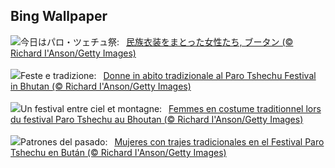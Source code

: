 ## Bing Wallpaper
![](https://www.bing.com/th?id=OHR.ParoTsechu_JA-JP3717839940_UHD.jpg&w=1000)今日はパロ・ツェチュ祭:&nbsp;&ensp;[民族衣装をまとった女性たち, ブータン (© Richard I'Anson/Getty Images)](https://www.bing.com/th?id=OHR.ParoTsechu_JA-JP3717839940_UHD.jpg)
<br><br/>
![](https://www.bing.com/th?id=OHR.ParoTsechu_IT-IT4678234670_UHD.jpg&w=1000)Feste e tradizione:&nbsp;&ensp;[Donne in abito tradizionale al Paro Tshechu Festival in Bhutan (© Richard I'Anson/Getty Images)](https://www.bing.com/th?id=OHR.ParoTsechu_IT-IT4678234670_UHD.jpg)
<br><br/>
![](https://www.bing.com/th?id=OHR.ParoTsechu_FR-FR1863100443_UHD.jpg&w=1000)Un festival entre ciel et montagne:&nbsp;&ensp;[Femmes en costume traditionnel lors du festival Paro Tshechu au Bhoutan (© Richard I'Anson/Getty Images)](https://www.bing.com/th?id=OHR.ParoTsechu_FR-FR1863100443_UHD.jpg)
<br><br/>
![](https://www.bing.com/th?id=OHR.ParoTsechu_ES-ES8527446081_UHD.jpg&w=1000)Patrones del pasado:&nbsp;&ensp;[Mujeres con trajes tradicionales en el Festival Paro Tshechu en Bután (© Richard I'Anson/Getty Images)](https://www.bing.com/th?id=OHR.ParoTsechu_ES-ES8527446081_UHD.jpg)
<br><br/>
